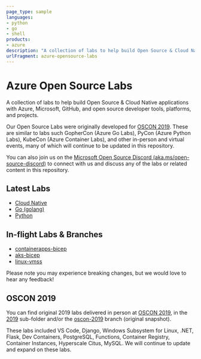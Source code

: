 ```yaml
---
page_type: sample
languages:
- python
- go
- shell
products:
- azure
description: "A collection of labs to help build Open Source & Cloud Native applications with Azure, Microsoft, GitHub, and open source developer tools, platforms, and projects."
urlFragment: azure-opensource-labs
---
```


# Azure Open Source Labs

A collection of labs to help build Open Source & Cloud Native applications with Azure, Microsoft, GitHub, and open source developer tools, platforms, and projects.

Our Open Source Labs were originally developed for [OSCON 2019](https://en.wikipedia.org/wiki/O%27Reilly_Open_Source_Convention). These are similar to labs such GopherCon (Azure Go Labs), PyCon (Azure Python Labs), KubeCon (Azure Container Labs), and other in-person and virtual events, many of which will continue to be updated in this repository.

You can also join us on the [Microsoft Open Source Discord (aka.ms/open-source-discord)](https://aka.ms/open-source-discord) to connect with us and discuss any of the labs or related content in this repository.

## Latest Labs

- [Cloud Native](cloud-native/)
- [Go (golang)](golang/)
- [Python](/python)

## In-flight Labs & Branches

- [containerapps-bicep](https://github.com/Azure-Samples/azure-opensource-labs/tree/containerapps-bicep/cloud-native/containerapps-bicep)
- [aks-bicep](https://github.com/Azure-Samples/azure-opensource-labs/tree/aks-bicep/cloud-native/aks-bicep)
- [linux-vmss](https://github.com/Azure-Samples/azure-opensource-labs/tree/linux-vmss/linux/vmss)

Please note you may experience breaking changes, but we would love to hear any feedback!

## OSCON 2019

You can find original 2019 labs delivered in person at [OSCON 2019](https://en.wikipedia.org/wiki/O%27Reilly_Open_Source_Convention), in the [2019](2019/#azure-open-source-labs-oscon-2019) sub-folder and/or the [oscon-2019](https://github.com/Azure-Samples/azure-opensource-labs/tree/oscon-2019) branch (original snapshot).

These labs included VS Code, Django, Windows Subsystem for Linux, .NET, Flask, Dev Containers, PostgreSQL, Functions, Container Registry, Container Instances, Hyperscale Citus, MySQL. We will continue to update and expand on these labs.
